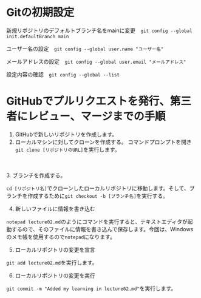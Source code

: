 # Gitの初期設定
 新規リポジトリのデフォルトブランチ名をmainに変更　```git config --global init.defaultBranch main```
 
 ユーザー名の設定　```git config --global user.name "ユーザー名"```

 メールアドレスの設定　```git config --global user.email "メールアドレス"```

設定内容の確認　```git config --global --list```

# GitHubでプルリクエストを発行、第三者にレビュー、マージまでの手順
1. GitHubで新しいリポジトリを作成します。
2. ローカルマシンに対してクローンを作成する。
コマンドプロンプトを開き```git clone [リポジトリのURL]```を実行します。
<br>
<br>
3. ブランチを作成する。

```cd [リポジトリ名]```でクローンしたローカルリポジトリに移動します。そして、ブランチを作成するために```git checkout -b [ブランチ名]```を実行する。

4. 新しいファイルに情報を書き込む

```notepad lecture02.md```のようにコマンドを実行すると、テキストエディタが起動するので、そのファイルに情報を書き込んで保存します。今回は、Windowsのメモ帳を使用するので```notepad```になります。

5. ローカルリポジトリの変更を宣言

```git add lecture02.md```を実行します。

6. ローカルリポジトリの変更を実行

```git commit -m "Added my learning in lecture02.md"```を実行します。


   
